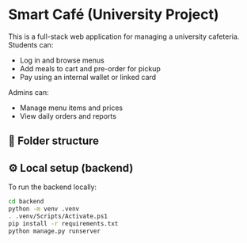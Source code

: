 # Smart Café (University Project)

This is a full-stack web application for managing a university cafeteria.
Students can:
- Log in and browse menus
- Add meals to cart and pre-order for pickup
- Pay using an internal wallet or linked card

Admins can:
- Manage menu items and prices
- View daily orders and reports

## 📁 Folder structure

## ⚙️ Local setup (backend)
To run the backend locally:
```bash
cd backend
python -m venv .venv
. .venv/Scripts/Activate.ps1
pip install -r requirements.txt
python manage.py runserver